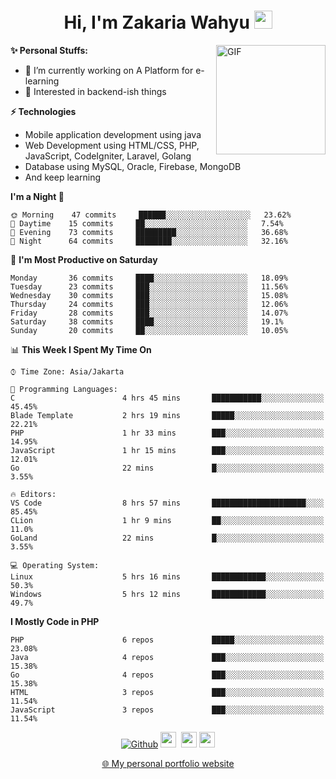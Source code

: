 <h1 align="center">Hi, I'm Zakaria Wahyu <img src="https://github.com/TheDudeThatCode/TheDudeThatCode/blob/master/Assets/Hi.gif" width="29px"></h1>

<img align="right" alt="GIF" height="175px" src="https://www.nayakapratama.co.id/wp-content/uploads/2019/07/Website-Maintenance.gif" />

**✨ Personal Stuffs:**
- 🔭 I’m currently working on A Platform for e-learning 
- 🌱 Interested in backend-ish things

**⚡ Technologies**
- Mobile application development using java
- Web Development using HTML/CSS, PHP, JavaScript, CodeIgniter, Laravel, Golang
- Database using MySQL, Oracle, Firebase, MongoDB
- And keep learning

<!--START_SECTION:waka-->
**I'm a Night 🦉** 

```text
🌞 Morning    47 commits     ██████░░░░░░░░░░░░░░░░░░░   23.62% 
🌆 Daytime    15 commits     ██░░░░░░░░░░░░░░░░░░░░░░░   7.54% 
🌃 Evening    73 commits     █████████░░░░░░░░░░░░░░░░   36.68% 
🌙 Night      64 commits     ████████░░░░░░░░░░░░░░░░░   32.16%

```
📅 **I'm Most Productive on Saturday** 

```text
Monday       36 commits     ████░░░░░░░░░░░░░░░░░░░░░   18.09% 
Tuesday      23 commits     ███░░░░░░░░░░░░░░░░░░░░░░   11.56% 
Wednesday    30 commits     ███░░░░░░░░░░░░░░░░░░░░░░   15.08% 
Thursday     24 commits     ███░░░░░░░░░░░░░░░░░░░░░░   12.06% 
Friday       28 commits     ███░░░░░░░░░░░░░░░░░░░░░░   14.07% 
Saturday     38 commits     ████░░░░░░░░░░░░░░░░░░░░░   19.1% 
Sunday       20 commits     ██░░░░░░░░░░░░░░░░░░░░░░░   10.05%

```


📊 **This Week I Spent My Time On** 

```text
⌚︎ Time Zone: Asia/Jakarta

💬 Programming Languages: 
C                        4 hrs 45 mins       ███████████░░░░░░░░░░░░░░   45.45% 
Blade Template           2 hrs 19 mins       █████░░░░░░░░░░░░░░░░░░░░   22.21% 
PHP                      1 hr 33 mins        ███░░░░░░░░░░░░░░░░░░░░░░   14.95% 
JavaScript               1 hr 15 mins        ███░░░░░░░░░░░░░░░░░░░░░░   12.01% 
Go                       22 mins             █░░░░░░░░░░░░░░░░░░░░░░░░   3.55%

🔥 Editors: 
VS Code                  8 hrs 57 mins       █████████████████████░░░░   85.45% 
CLion                    1 hr 9 mins         ██░░░░░░░░░░░░░░░░░░░░░░░   11.0% 
GoLand                   22 mins             █░░░░░░░░░░░░░░░░░░░░░░░░   3.55%

💻 Operating System: 
Linux                    5 hrs 16 mins       ████████████░░░░░░░░░░░░░   50.3% 
Windows                  5 hrs 12 mins       ████████████░░░░░░░░░░░░░   49.7%

```

**I Mostly Code in PHP** 

```text
PHP                      6 repos             █████░░░░░░░░░░░░░░░░░░░░   23.08% 
Java                     4 repos             ███░░░░░░░░░░░░░░░░░░░░░░   15.38% 
Go                       4 repos             ███░░░░░░░░░░░░░░░░░░░░░░   15.38% 
HTML                     3 repos             ███░░░░░░░░░░░░░░░░░░░░░░   11.54% 
JavaScript               3 repos             ███░░░░░░░░░░░░░░░░░░░░░░   11.54%

```



<!--END_SECTION:waka-->

<p align="center">
<a href="https://github.com/zakariawahyu" target="_blank"><img alt="Github" src="https://img.shields.io/badge/GitHub-%2312100E.svg?&style=for-the-badge&logo=Github&logoColor=white" /></a>
<a href="https://www.twitter.com/_zakariawahyu"><img src="https://img.shields.io/badge/twitter-%231DA1F2.svg?&style=for-the-badge&logo=twitter&logoColor=white" height=25></a> 
<a href="https://www.linkedin.com/in/zakariawahyu"><img src="https://img.shields.io/badge/linkedin-%230077B5.svg?&style=for-the-badge&logo=linkedin&logoColor=white" height=25></a> 
<a href="https://www.instagram.com/_zakariawahyu"><img src="https://img.shields.io/badge/instagram-%23E4405F.svg?&style=for-the-badge&logo=instagram&logoColor=white" height=25></a></p>
<p align="center"><a href="https://www.zakariawahyu.site">🌐 My personal portfolio website</a></p>
